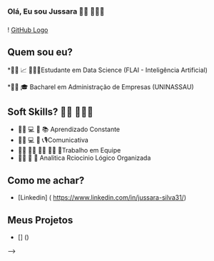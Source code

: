 ### **Olá, Eu sou Jussara**  👩🏽 👩🏽‍💻
###
! [GitHub Logo]()



## Quem sou eu?

*👩🏽 📈 👩🏽‍🎓Estudante em Data Science (FLAI - Inteligência Artificial)

*👩🏽 🎓 Bacharel em Administração de Empresas (UNINASSAU)


## Soft Skills? 👩🏽 👩🏽‍💻

* 👩🏽 💻 📱 📚 Aprendizado Constante
* 👩🏽 💻 📱 📞🎙Comunicativa
* 👩🏽 🧑🏿 👩‍🦱 🧔🏻 👧Trabalho em Equipe
* 👩🏽 🤔 🤔  Analitica
Rciocinio Lógico
Organizada
## Como me achar?

* [Linkedin] ( https://www.linkedin.com/in/jussara-silva31/)

## **Meus Projetos**

* [] ()

-->
